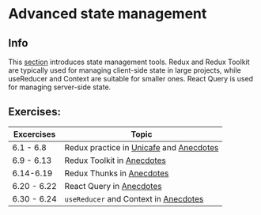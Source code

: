 # Advanced state management

## Info
This [section](https://fullstackopen.com/en/part6) introduces state management tools. Redux and Redux Toolkit are typically used for managing client-side state in large projects, while useReducer and Context are suitable for smaller ones. React Query is used for managing server-side state.

## Exercises:

| Excercises |         Topic          |
| --------   |        -------         |
| 6.1 - 6.8  |  Redux practice in [Unicafe](./unicafe-redux/) and [Anecdotes](./redux-anecdotes/)    |
| 6.9 - 6.13 |  Redux Toolkit in [Anecdotes](./redux-anecdotes/)    |
| 6.14-6.19|  Redux Thunks in [Anecdotes](./redux-anecdotes/)    |
| 6.20 - 6.22|  React Query in [Anecdotes](./query-anecdotes/)    |
| 6.30 - 6.24|  `useReducer` and Context in [Anecdotes](./query-anecdotes/)     |